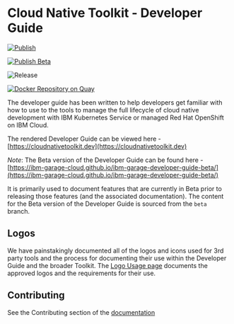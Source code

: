 # Cloud Native Toolkit - Developer Guide

[![Publish](https://github.com/ibm-garage-cloud/ibm-garage-developer-guide/actions/workflows/publish.yaml/badge.svg)](https://github.com/ibm-garage-cloud/ibm-garage-developer-guide/actions/workflows/publish.yaml)

[![Publish Beta](https://github.com/ibm-garage-cloud/ibm-garage-developer-guide/actions/workflows/publish-beta.yaml/badge.svg)](https://github.com/ibm-garage-cloud/ibm-garage-developer-guide/actions/workflows/publish-beta.yaml)

![Release](https://img.shields.io/github/v/release/ibm-garage-cloud/ibm-garage-developer-guide)

[![Docker Repository on Quay](https://quay.io/repository/ibmgaragecloud/toolkit-guide/status "Docker Repository on Quay")](https://quay.io/repository/ibmgaragecloud/toolkit-guide)

The developer guide has been written to help developers get familiar with how to use to the tools to manage the full
lifecycle of cloud native development with IBM Kubernetes Service or managed Red Hat OpenShift on IBM Cloud.

The rendered Developer Guide can be viewed here - [https://cloudnativetoolkit.dev](https://cloudnativetoolkit.dev)

*Note*: The Beta version of the Developer Guide can be found here - [https://ibm-garage-cloud.github.io/ibm-garage-developer-guide-beta/](https://ibm-garage-cloud.github.io/ibm-garage-developer-guide-beta/)

It is primarily used to document features that are currently in Beta prior to releasing those features (and the associated documentation). The content for the Beta version of the Developer Guide is sourced from the `beta` branch.

## Logos

We have painstakingly documented all of the logos and icons used for 3rd party tools and the process for
documenting their use within the Developer Guide and the broader Toolkit. The [Logo Usage page](./docs/logos) documents
the approved logos and the requirements for their use.

## Contributing

See the Contributing section of the [documentation](https://cloudnativetoolkit.dev/contribute/contribute.html)
